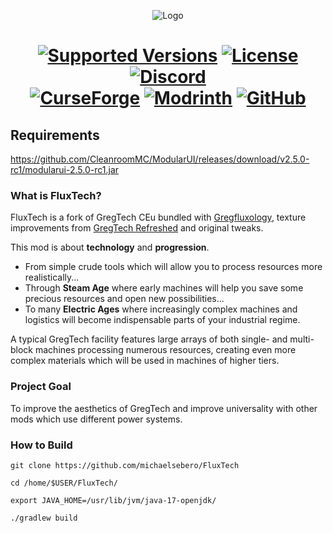 <p align="center"><img src="https://i.postimg.cc/g29WYhnW/WYteo8Bq.png" alt="Logo"></p>
<h1 align="center">
    <a href="https://www.curseforge.com/minecraft/mc-mods/gregtech-ce-unofficial"><img src="https://img.shields.io/badge/Available%20for-MC%201.12.2%20-informational?style=for-the-badge" alt="Supported Versions"></a>
    <a href="https://github.com/GregTechCEu/GregTech/blob/master/LICENSE"><img src="https://img.shields.io/github/license/GregTechCEu/GregTech?style=for-the-badge" alt="License"></a>
    <a href="https://discord.gg/bWSWuYvURP"><img src="https://img.shields.io/discord/701354865217110096?color=5464ec&label=Discord&style=for-the-badge" alt="Discord"></a>
    <br>
    <a href="https://www.curseforge.com/minecraft/mc-mods/gregtech-ce-unofficial"><img src="https://cf.way2muchnoise.eu/557242.svg?badge_style=for_the_badge" alt="CurseForge"></a>
    <a href="https://modrinth.com/mod/gregtech-ce-unofficial"><img src="https://img.shields.io/modrinth/dt/gregtech-ce-unofficial?logo=modrinth&label=&suffix=%20&style=for-the-badge&color=2d2d2d&labelColor=5ca424&logoColor=1c1c1c" alt="Modrinth"></a>
    <a href="https://github.com/GregTechCEu/GregTech/releases"><img src="https://img.shields.io/github/downloads/GregTechCEu/GregTech/total?sort=semver&logo=github&label=&style=for-the-badge&color=2d2d2d&labelColor=545454&logoColor=FFFFFF" alt="GitHub"></a>
</h1>

## Requirements
https://github.com/CleanroomMC/ModularUI/releases/download/v2.5.0-rc1/modularui-2.5.0-rc1.jar

### What is FluxTech?
FluxTech is a fork of GregTech CEu bundled with [Gregfluxology](https://github.com/MCTian-mi/Gregfluxology), texture improvements from [GregTech Refreshed](https://github.com/ULSTICK/GregTechRefreshed/tree/main) and original tweaks.

This mod is about **technology** and **progression**.
* From simple crude tools which will allow you to process resources more realistically...
* Through **Steam Age** where early machines will help you save some precious resources and open new possibilities...
* To many **Electric Ages** where increasingly complex machines and logistics will become indispensable parts of your industrial regime.

A typical GregTech facility features large arrays of both single- and multi-block machines processing numerous resources, creating even more complex materials which will be used in machines of higher tiers.

### Project Goal
To improve the aesthetics of GregTech and improve universality with other mods which use different power systems.

### How to Build

```
git clone https://github.com/michaelsebero/FluxTech

cd /home/$USER/FluxTech/
 
export JAVA_HOME=/usr/lib/jvm/java-17-openjdk/
 
./gradlew build
```
